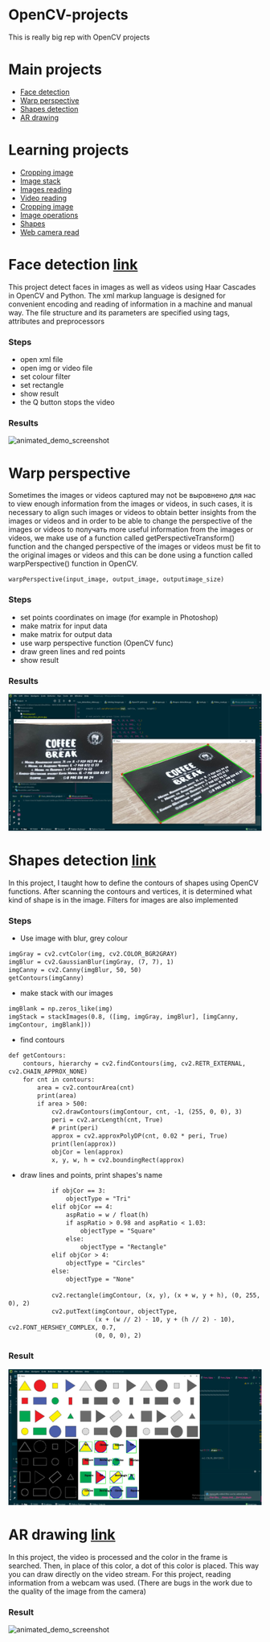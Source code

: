 # OpenCV-projects
This is really big rep with OpenCV projects

# Main projects
* [Face detection](https://github.com/MustafaNatur/OpenCV-projects#Face-detection)
* [Warp perspective](https://github.com/MustafaNatur/OpenCV-projects#Warp-perspective)
* [Shapes detection](https://github.com/MustafaNatur/OpenCV-projects#Shapes-detection)
* [AR drawing](https://github.com/MustafaNatur/OpenCV-projects#AR-drawing)

# Learning projects
* [Cropping image](https://github.com/MustafaNatur/OpenCV-projects/blob/main/Cropping%20img.py)
* [Image stack](https://github.com/MustafaNatur/OpenCV-projects/blob/main/Joining%20images.py)
* [Images reading](https://github.com/MustafaNatur/OpenCV-projects/blob/main/Imges_read.py)
* [Video reading](https://github.com/MustafaNatur/OpenCV-projects/blob/main/Video_read.py)
* [Cropping image](https://github.com/MustafaNatur/OpenCV-projects/blob/main/Cropping%20img.py)
* [Image operations](https://github.com/MustafaNatur/OpenCV-projects/blob/main/Image%20operations.py)
* [Shapes](https://github.com/MustafaNatur/OpenCV-projects/blob/main/Shapes.py)
* [Web camera read](https://github.com/MustafaNatur/OpenCV-projects/blob/main/Webcam_read.py)

# Face detection [link](https://github.com/MustafaNatur/OpenCV-projects/blob/main/Face_detection_video.py)

This project detect faces in images as well as videos using Haar Cascades in OpenCV and Python.
The xml markup language is designed for convenient encoding and reading of information in a machine and manual way. The file structure and its parameters are specified using tags, attributes and preprocessors

### Steps

* open xml file
* open img or video file
* set colour filter
* set rectangle
* show result
* the Q button stops the video

### Results

![animated_demo_screenshot](/Materials/Face_detection_video.gif)

# Warp perspective

Sometimes the images or videos captured may not be выровнено для нас to view enough information from the images or videos, in such cases, it is necessary to align such images or videos to obtain better insights from the images or videos and in order to be able to change the perspective of the images or videos to получать more useful information from the images or videos, we make use of a function called getPerspectiveTransform() function and the changed perspective of the images or videos must be fit to the original images or videos and this can be done using a function called warpPerspective() function in OpenCV.

```
warpPerspective(input_image, output_image, outputimage_size)
```
### Steps

* set points coordinates on image (for example in Photoshop)
* make matrix for input data
* make matrix for output data
* use warp perspective function (OpenCV func)
* draw green lines and red points
* show result

### Results

![animated_demo_screenshot](/Materials/Warp_perspective.jpg)

# Shapes detection [link](https://github.com/MustafaNatur/OpenCV-projects/blob/main/Shapes%20detection.py)

In this project, I taught how to define the contours of shapes using OpenCV functions. After scanning the contours and vertices, it is determined what kind of shape is in the image. Filters for images are also implemented

### Steps

* Use image with blur, grey colour 
 ```
imgGray = cv2.cvtColor(img, cv2.COLOR_BGR2GRAY)
imgBlur = cv2.GaussianBlur(imgGray, (7, 7), 1)
imgCanny = cv2.Canny(imgBlur, 50, 50)
getContours(imgCanny)
 ```
* make stack with our images
```
imgBlank = np.zeros_like(img)
imgStack = stackImages(0.8, ([img, imgGray, imgBlur], [imgCanny, imgContour, imgBlank]))
```
* find contours
```
def getContours:
    contours, hierarchy = cv2.findContours(img, cv2.RETR_EXTERNAL, cv2.CHAIN_APPROX_NONE)
    for cnt in contours:
        area = cv2.contourArea(cnt)
        print(area)
        if area > 500:
            cv2.drawContours(imgContour, cnt, -1, (255, 0, 0), 3)
            peri = cv2.arcLength(cnt, True)
            # print(peri)
            approx = cv2.approxPolyDP(cnt, 0.02 * peri, True)
            print(len(approx))
            objCor = len(approx)
            x, y, w, h = cv2.boundingRect(approx)

```
* draw lines and points, print shapes's name
```
            if objCor == 3:
                objectType = "Tri"
            elif objCor == 4:
                aspRatio = w / float(h)
                if aspRatio > 0.98 and aspRatio < 1.03:
                    objectType = "Square"
                else:
                    objectType = "Rectangle"
            elif objCor > 4:
                objectType = "Circles"
            else:
                objectType = "None"

            cv2.rectangle(imgContour, (x, y), (x + w, y + h), (0, 255, 0), 2)
            cv2.putText(imgContour, objectType,
                        (x + (w // 2) - 10, y + (h // 2) - 10), cv2.FONT_HERSHEY_COMPLEX, 0.7,
                        (0, 0, 0), 2)
```

### Result

![animated_demo_screenshot](/Materials/Shapes_detection.jpg)


# AR drawing [link](https://github.com/MustafaNatur/OpenCV-projects/blob/main/OpenCV%20paint.py)

In this project, the video is processed and the color in the frame is searched. Then, in place of this color, a dot of this color is placed. This way you can draw directly on the video stream. For this project, reading information from a webcam was used. (There are bugs in the work due to the quality of the image from the camera)

### Result
![animated_demo_screenshot](/Materials/Drawing.gif)
